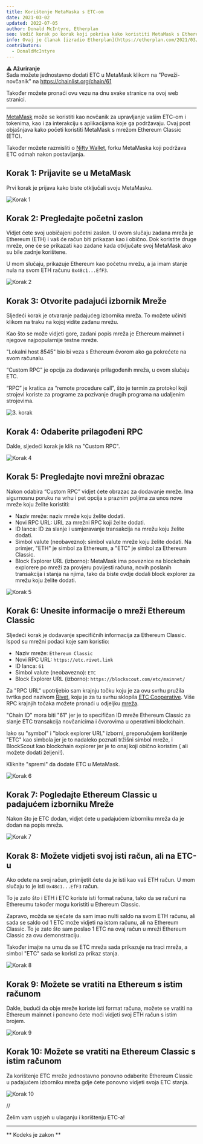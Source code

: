 ```yaml
---
title: Korištenje MetaMaska s ETC-om
date: 2021-03-02
updated: 2022-07-05
author: Donald McIntyre, Etherplan
seo: Vodič korak po korak koji pokriva kako koristiti MetaMask s Ethereum Classicom za slanje ETC-a i interakciju s decentraliziranim aplikacijama.
info: Ovaj je članak [izradio Etherplan](https://etherplan.com/2021/03/02/how-to-connect-metamask-to-ethereum-classic/15512/). Za više Ethereum Classic vodiča, teorije i koncepata kriptovalute, pogledajte [etherplan.com](https://etherplan.com).
contributors:
  - DonaldMcIntyre
---
```


**⚠️ Ažuriranje**  
Sada možete jednostavno dodati ETC u MetaMask klikom na "Poveži-novčanik" na https://chainlist.org/chain/61

Također možete pronaći ovu vezu na dnu svake stranice na ovoj web stranici.

---

[MetaMask](https://metamask.io) može se koristiti kao novčanik za upravljanje vašim ETC-om i tokenima, kao i za interakciju s aplikacijama koje ga podržavaju. Ovaj post objašnjava kako početi koristiti MetaMask s mrežom Ethereum Classic (ETC).

Također možete razmisliti o [Nifty Wallet](https://chrome.google.com/webstore/detail/nifty-wallet/jbdaocneiiinmjbjlgalhcelgbejmnid?ucbcb=1), forku MetaMaska koji podržava ETC odmah nakon postavljanja.

## Korak 1: Prijavite se u MetaMask

Prvi korak je prijava kako biste otključali svoju MetaMasku.

![Korak 1](./01.png)

## Korak 2: Pregledajte početni zaslon

Vidjet ćete svoj uobičajeni početni zaslon. U ovom slučaju zadana mreža je Ethereum (ETH) i vaš će račun biti prikazan kao i obično. Dok koristite druge mreže, one će se prikazati kao zadane kada otključate svoj MetaMask ako su bile zadnje korištene.

U mom slučaju, prikazuje Ethereum kao početnu mrežu, a ja imam stanje nula na svom ETH računu `0x48c1...EfF3`.

![Korak 2](./02.png)

## Korak 3: Otvorite padajući izbornik Mreže

Sljedeći korak je otvaranje padajućeg izbornika mreža. To možete učiniti klikom na traku na kojoj vidite zadanu mrežu.

Kao što se može vidjeti gore, zadani popis mreža je Ethereum mainnet i njegove najpopularnije testne mreže.

"Lokalni host 8545" bio bi veza s Ethereum čvorom ako ga pokrećete na svom računalu.

“Custom RPC” je opcija za dodavanje prilagođenih mreža, u ovom slučaju ETC.

“RPC” je kratica za “remote procedure call”, što je termin za protokol koji strojevi koriste za programe za pozivanje drugih programa na udaljenim strojevima.

![3. korak](./03.png)

## Korak 4: Odaberite prilagođeni RPC

Dakle, sljedeći korak je klik na "Custom RPC".

![Korak 4](./04.png)

## Korak 5: Pregledajte novi mrežni obrazac

Nakon odabira “Custom RPC” vidjet ćete obrazac za dodavanje mreže. Ima sigurnosnu poruku na vrhu i pet opcija s praznim poljima za unos nove mreže koju želite koristiti:

- Naziv mreže: naziv mreže koju želite dodati.
- Novi RPC URL: URL za mrežni RPC koji želite dodati.
- ID lanca: ID za slanje i usmjeravanje transakcija na mrežu koju želite dodati.
- Simbol valute (neobavezno): simbol valute mreže koju želite dodati. Na primjer, "ETH" je simbol za Ethereum, a "ETC" je simbol za Ethereum Classic.
- Block Explorer URL (izborno): MetaMask ima poveznice na blockchain explorere po mreži za provjeru povijesti računa, novih poslanih transakcija i stanja na njima, tako da biste ovdje dodali block explorer za mrežu koju želite dodati.

![Korak 5](./05.png)

## Korak 6: Unesite informacije o mreži Ethereum Classic

Sljedeći korak je dodavanje specifičnih informacija za Ethereum Classic. Ispod su mrežni podaci koje sam koristio:

- Naziv mreže: `Ethereum Classic`
- Novi RPC URL: `https://etc.rivet.link`
- ID lanca: `61`
- Simbol valute (neobavezno): `ETC`
- Block Explorer URL (izborno): `https://blockscout.com/etc/mainnet/`

Za "RPC URL" upotrijebio sam krajnju točku koju je za ovu svrhu pružila tvrtka pod nazivom [Rivet](https://rivet.link/), koju je za tu svrhu sklopila [ETC Cooperative](https://etccooperative.org). Više RPC krajnjih točaka možete pronaći u odjeljku [mreža](/network/endpoints).

"Chain ID" mora biti "61" jer je to specifičan ID mreže Ethereum Classic za slanje ETC transakcija novčanicima i čvorovima u operativni blockchain.

Iako su "symbol" i "block explorer URL" izborni, preporučujem korištenje "ETC" kao simbola jer je to nadaleko poznati tržišni simbol mreže, i BlockScout kao blockchain explorer jer je to onaj koji obično koristim ( ali možete dodati željeni!).

Kliknite "spremi" da dodate ETC u MetaMask.

![Korak 6](./06-rivet.png)

## Korak 7: Pogledajte Ethereum Classic u padajućem izborniku Mreže

Nakon što je ETC dodan, vidjet ćete u padajućem izborniku mreža da je dodan na popis mreža.

![Korak 7](./07.png)

## Korak 8: Možete vidjeti svoj isti račun, ali na ETC-u

Ako odete na svoj račun, primijetit ćete da je isti kao vaš ETH račun. U mom slučaju to je isti `0x48c1...EfF3` račun.

To je zato što i ETH i ETC koriste isti format računa, tako da se računi na Ethereumu također mogu koristiti u Ethereum Classic.

Zapravo, možda se sjećate da sam imao nulti saldo na svom ETH računu, ali sada se saldo od 1 ETC može vidjeti na istom računu, ali na Ethereum Classic. To je zato što sam poslao 1 ETC na ovaj račun u mreži Ethereum Classic za ovu demonstraciju.

Također imajte na umu da se ETC mreža sada prikazuje na traci mreža, a simbol "ETC" sada se koristi za prikaz stanja.

![Korak 8](./08.png)

## Korak 9: Možete se vratiti na Ethereum s istim računom

Dakle, budući da obje mreže koriste isti format računa, možete se vratiti na Ethereum mainnet i ponovno ćete moći vidjeti svoj ETH račun s istim brojem.

![Korak 9](./09.png)

## Korak 10: Možete se vratiti na Ethereum Classic s istim računom

Za korištenje ETC mreže jednostavno ponovno odaberite Ethereum Classic u padajućem izborniku mreža gdje ćete ponovno vidjeti svoja ETC stanja.

![Korak 10](./10.png)

//

Želim vam uspjeh u ulaganju i korištenju ETC-a!

---

** Kodeks je zakon **
